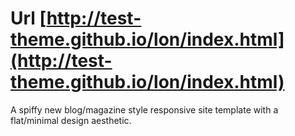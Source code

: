 # Url [http://test-theme.github.io/lon/index.html](http://test-theme.github.io/lon/index.html)


A spiffy new blog/magazine style responsive site template with a flat/minimal
design aesthetic.
